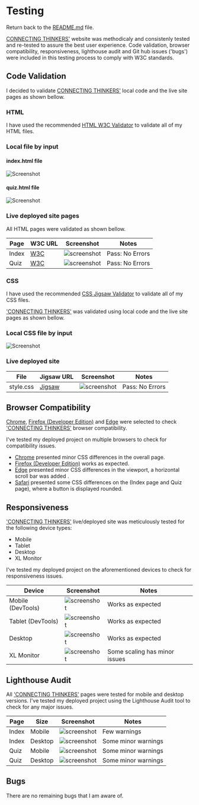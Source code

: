 # Testing

Return back to the [README.md](README.md) file.

[CONNECTING THINKERS'](https://felipeseiberlich.github.io/connecting-thinkers/) website was methodicaly and consistenly tested and re-tested 
to assure the best user experience. Code validation, browser compatibility, responsiveness, lighthouse audit and Git hub issues ('bugs') 
were included in this testing process to comply with W3C standards. 

## Code Validation

I decided to validate [CONNECTING THINKERS'](https://felipeseiberlich.github.io/connecting-thinkers/) local code and the live site pages as
shown bellow.

### HTML

I have used the recommended [HTML W3C Validator](https://validator.w3.org) to validate all of my HTML files.

### Local file by input

#### index.html file
![Screenshot](documentation/validator-checker-index.html-local.png)

#### quiz.html file
![Screenshot](documentation/validator-checker-quiz.html-local.png)


### Live deployed site pages

All HTML pages were validated as shown bellow.

| Page | W3C URL | Screenshot | Notes |
| --- | --- | --- | --- |
| Index | [W3C](https://validator.w3.org/nu/?showsource=yes&doc=https%3A%2F%2Ffelipeseiberlich.github.io%2Fconnecting-thinkers%2F) | ![screenshot](documentation/validator-checker-index.html.png)| Pass: No Errors |
| Quiz | [W3C](https://validator.w3.org/nu/?showsource=yes&doc=https%3A%2F%2Ffelipeseiberlich.github.io%2Fconnecting-thinkers%2Fquiz.html) | ![screenshot](documentation/validator-checker-quiz.html.png) | Pass: No Errors |

### CSS

I have used the recommended [CSS Jigsaw Validator](https://jigsaw.w3.org/css-validator) to validate all of my CSS files.

['CONNECTING THINKERS'](https://felipeseiberlich.github.io/connecting-thinkers/) was validated using local code and the live site pages as
shown bellow.

### Local CSS file by input

![Screenshot](documentation/validator-checker-style.css.png)

### Live deployed site

| File | Jigsaw URL | Screenshot | Notes |
| --- | --- | --- | --- |
| style.css | [Jigsaw](https://jigsaw.w3.org/css-validator/validator?uri=https%3A%2F%2Ffelipeseiberlich.github.io%2Fconnecting-thinkers%2Findex.html%23news&profile=css3svg&usermedium=all&warning=1&vextwarning=&lang=en) | ![screenshot](documentation/validator-live-css.png) | Pass: No Errors |

## Browser Compatibility

[Chrome](https://www.google.com/chrome), [Firefox (Developer Edition)](https://www.mozilla.org/firefox/developer) and [Edge](https://www.microsoft.com/edge)
were selected to check ['CONNECTING THINKERS'](https://felipeseiberlich.github.io/connecting-thinkers/) browser compatibility.

I've tested my deployed project on multiple browsers to check for compatibility issues.
- [Chrome](https://www.google.com/chrome) presented minor CSS differences in the overall page.
- [Firefox (Developer Edition)](https://www.mozilla.org/firefox/developer) works as expected.
- [Edge](https://www.microsoft.com/edge) presented minor CSS differences in the viewport, a horizontal scroll bar was added .
- [Safari](https://www.apple.com/safari/) presented some CSS differences on the (Index page and Quiz page), where a button is displayed rounded.

## Responsiveness

['CONNECTING THINKERS'](https://felipeseiberlich.github.io/connecting-thinkers/) live/deployed site was meticulously tested for the following device types:
- Mobile
- Tablet
- Desktop
- XL Monitor

I've tested my deployed project on the aforementioned devices to check for responsiveness issues.

| Device | Screenshot | Notes |
| --- | --- | --- |
| Mobile (DevTools) | ![screenshot](documentation/mobile.png) | Works as expected |
| Tablet (DevTools) | ![screenshot](documentation/tablet.png) | Works as expected |
| Desktop | ![screenshot](documentation/desktop.png) | Works as expected |
| XL Monitor | ![screenshot](documentation/xl-screen.png) | Some scaling has minor issues |


## Lighthouse Audit

All ['CONNECTING THINKERS'](https://felipeseiberlich.github.io/connecting-thinkers/) pages were tested for mobile and desktop versions.
I've tested my deployed project using the Lighthouse Audit tool to check for any major issues.

| Page | Size | Screenshot | Notes |
| --- | --- | --- | --- |
| Index | Mobile | ![screenshot](documentation/lighthouse-mobile.png) | Few warnings |
| Index | Desktop | ![screenshot](documentation/lighthouse-desktop.png) | Some minor warnings |
| Quiz | Mobile | ![screenshot](documentation/lighthouse-quiz-mobile.png) | Some minor warnings |
| Quiz | Desktop | ![screenshot](documentation/lighthouse-quiz-desktop.png) | Some minor warnings |

## Bugs

There are no remaining bugs that I am aware of.
